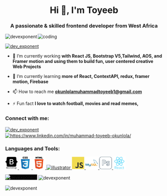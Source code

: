 <h1 align="center">Hi 👋, I'm Toyeeb</h1>
<h3 align="center">A passionate & skilled frontend developer from West Africa</h3>
<img align="right" alt="coding" width="400" src="https://i.pinimg.com/originals/81/17/8b/81178b47a8598f0c81c4799f2cdd4057.gif">
<p align="left"> <img src="https://komarev.com/ghpvc/?username=devexponent&label=Profile%20views&color=0e75b6&style=flat" alt="devexponent" /> </p>

<p align="left"> <a href="https://twitter.com/dev_exponent" target="blank"><img src="https://img.shields.io/twitter/follow/dev_exponent?logo=twitter&style=for-the-badge" alt="dev_exponent" /></a> </p>

- 🔭 I’m currently working **with React JS, Bootstrap V5,Tailwind, AOS, and Framer motion and using them to build fun, user centered creative Web Projects**

- 🌱 I’m currently learning **more of React, ContextAPI, redux, framer motion, Firebase**

- 📫 How to reach me **okunlolamuhammadtoyeeb1@gmail.com**

- ⚡ Fun fact **I love to watch football, movies and read memes,**

<h3 align="left">Connect with me:</h3>
<p align="left">
<a href="https://twitter.com/dev_exponent" target="blank"><img align="center" src="https://raw.githubusercontent.com/rahuldkjain/github-profile-readme-generator/master/src/images/icons/Social/twitter.svg" alt="dev_exponent" height="30" width="40" /></a>
<a href="https://linkedin.com/in/https://www.linkedin.com/in/muhammad-toyeeb-okunlola/" target="blank"><img align="center" src="https://raw.githubusercontent.com/rahuldkjain/github-profile-readme-generator/master/src/images/icons/Social/linked-in-alt.svg" alt="https://www.linkedin.com/in/muhammad-toyeeb-okunlola/" height="30" width="40" /></a>
</p>

<h3 align="left">Languages and Tools:</h3>
<p align="left"> <a href="https://getbootstrap.com" target="_blank" rel="noreferrer"> <img src="https://raw.githubusercontent.com/devicons/devicon/master/icons/bootstrap/bootstrap-plain-wordmark.svg" alt="bootstrap" width="40" height="40"/> </a> <a href="https://www.w3schools.com/css/" target="_blank" rel="noreferrer"> <img src="https://raw.githubusercontent.com/devicons/devicon/master/icons/css3/css3-original-wordmark.svg" alt="css3" width="40" height="40"/> </a> <a href="https://www.w3.org/html/" target="_blank" rel="noreferrer"> <img src="https://raw.githubusercontent.com/devicons/devicon/master/icons/html5/html5-original-wordmark.svg" alt="html5" width="40" height="40"/> </a> <a href="https://www.adobe.com/in/products/illustrator.html" target="_blank" rel="noreferrer"> <img src="https://www.vectorlogo.zone/logos/adobe_illustrator/adobe_illustrator-icon.svg" alt="illustrator" width="40" height="40"/> </a> <a href="https://developer.mozilla.org/en-US/docs/Web/JavaScript" target="_blank" rel="noreferrer"> <img src="https://raw.githubusercontent.com/devicons/devicon/master/icons/javascript/javascript-original.svg" alt="javascript" width="40" height="40"/> </a> <a href="https://www.mysql.com/" target="_blank" rel="noreferrer"> <img src="https://raw.githubusercontent.com/devicons/devicon/master/icons/mysql/mysql-original-wordmark.svg" alt="mysql" width="40" height="40"/> </a> <a href="https://www.photoshop.com/en" target="_blank" rel="noreferrer"> <img src="https://raw.githubusercontent.com/devicons/devicon/master/icons/photoshop/photoshop-line.svg" alt="photoshop" width="40" height="40"/> </a> <a href="https://reactjs.org/" target="_blank" rel="noreferrer"> <img src="https://raw.githubusercontent.com/devicons/devicon/master/icons/react/react-original-wordmark.svg" alt="react" width="40" height="40"/> </a> </p>

<p><img align="left" style= "background:black" src="https://github-readme-stats.vercel.app/api/top-langs?username=devexponent&show_icons=true&locale=en&layout=compact" alt="devexponent" /></p>

<p>&nbsp;<img align="center" src="https://github-readme-stats.vercel.app/api?username=devexponent&show_icons=true&locale=en" alt="devexponent" /></p>

<p><img align="center" src="https://github-readme-streak-stats.herokuapp.com/?user=devexponent&" alt="devexponent" /></p>
